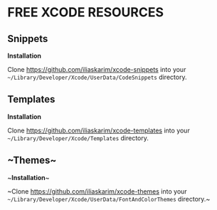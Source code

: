 # FREE XCODE RESOURCES

## Snippets

**Installation**

Clone https://github.com/iliaskarim/xcode-snippets into your `~/Library/Developer/Xcode/UserData/CodeSnippets` directory.

## Templates

**Installation**

Clone https://github.com/iliaskarim/xcode-templates into your `~/Library/Developer/Xcode/Templates` directory.

## ~Themes~

~**Installation**~

~Clone https://github.com/iliaskarim/xcode-themes into your `~/Library/Developer/Xcode/UserData/FontAndColorThemes` directory.~
